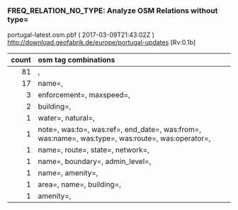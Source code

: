  
### FREQ_RELATION_NO_TYPE: Analyze OSM Relations without type= 
portugal-latest.osm.pbf ( 2017-03-09T21:43:02Z ) http://download.geofabrik.de/europe/portugal-updates [Rv:0.1b]
 
|  count  |  osm tag combinations 
|  -----: | :---------------------------
|     81  |  , 
|     17  |  name=, 
|      3  |  enforcement=, maxspeed=, 
|      2  |  building=, 
|      1  |  water=, natural=, 
|      1  |  note=, was:to=, was:ref=, end_date=, was:from=, was:name=, was:type=, was:route=, was:operator=, 
|      1  |  name=, route=, state=, network=, 
|      1  |  name=, boundary=, admin_level=, 
|      1  |  name=, amenity=, 
|      1  |  area=, name=, building=, 
|      1  |  amenity=, 
 
